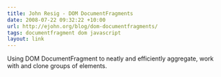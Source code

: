 ```yaml
---
title: John Resig - DOM DocumentFragments
date: 2008-07-22 09:32:22 +10:00
url: http://ejohn.org/blog/dom-documentfragments/
tags: documentfragment dom javascript
layout: link
---
```

Using DOM DocumentFragment to neatly and efficiently aggregate, work with and clone groups of elements.
